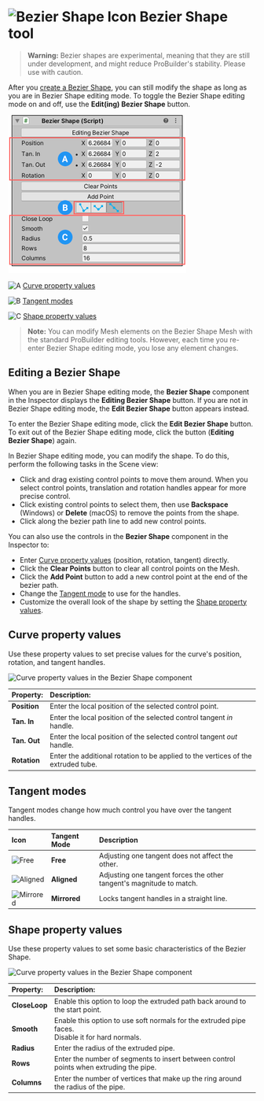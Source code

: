 # ![Bezier Shape Icon](images/icons/NewBezierSpline.png) Bezier Shape tool

> **Warning:** Bezier shapes are experimental, meaning that they are still under development, and might reduce ProBuilder's stability. Please use with caution.

After you [create a Bezier Shape](workflow-create-bezier.md), you can still modify the shape as long as you are in Bezier Shape editing mode. To toggle the Bezier Shape editing mode on and off, use the **Edit(ing) Bezier Shape** button.

![Bezier Shape component](images/Experimental_BezierInspector.png)

![A](images/LetterCircle_A.png) [Curve property values](#curve)

![B](images/LetterCircle_B.png) [Tangent modes](#tangent)

![C](images/LetterCircle_C.png) [Shape property values](#shape)



> **Note:** You can modify Mesh elements on the Bezier Shape Mesh with the standard ProBuilder editing tools. However, each time you re-enter Bezier Shape editing mode, you lose any element changes.



## Editing a Bezier Shape

When you are in Bezier Shape editing mode, the **Bezier Shape** component in the Inspector displays the **Editing Bezier Shape** button. If you are not in Bezier Shape editing mode, the **Edit Bezier Shape** button appears instead.

To enter the Bezier Shape editing mode, click the **Edit Bezier Shape** button.  To exit out of the Bezier Shape editing mode, click the button (**Editing Bezier Shape**) again.

In Bezier Shape editing mode, you can modify the shape. To do this, perform the following tasks in the Scene view:

* Click and drag existing control points to move them around. When you select control points, translation and rotation handles appear for more precise control.
* Click existing control points to select them, then use **Backspace** (Windows) or **Delete** (macOS) to remove the points from the shape.
* Click along the bezier path line to add new control points.

You can also use the controls in the **Bezier Shape** component in the Inspector to:

- Enter [Curve property values](#curve) (position, rotation, tangent) directly.
- Click the __Clear Points__ button to clear all control points on the Mesh. 
- Click the __Add Point__ button to add a new control point at the end of the bezier path.
- Change the [Tangent mode](#tangent) to use for the handles.
- Customize the overall look of the shape by setting the [Shape property values](#shape).



<a name="curve"></a>

## Curve property values

Use these property values to set precise values for the curve's position, rotation, and tangent handles.

![Curve property values in the Bezier Shape component](images/bezier_curveprops.png)

| **Property:** | **Description:**                                           |
| :-------------- | :----------------------------------------------------------- |
| __Position__    | Enter the local position of the selected control point.      |
| __Tan. In__     | Enter the local position of the selected control tangent *in* handle. |
| __Tan. Out__    | Enter the local position of the selected control tangent *out* handle. |
| __Rotation__    | Enter the additional rotation to be applied to the vertices of the extruded tube. |



<a name="tangent"></a>

## Tangent modes

Tangent modes change how much control you have over the tangent handles.

| **Icon**                              | **Tangent Mode** | **Description**                                            |
| :-------------------------------------- | :----------------- | :----------------------------------------------------------- |
| ![Free](images/Bezier_Free.png)         | **Free**           | Adjusting one tangent does not affect the other.             |
| ![Aligned](images/Bezier_Aligned.png)   | **Aligned**        | Adjusting one tangent forces the other tangent's magnitude to match. |
| ![Mirrored](images/Bezier_Mirrored.png) | **Mirrored**       | Locks tangent handles in a straight line.                    |



<a name="shape"></a>

## Shape property values

Use these property values to set some basic characteristics of the Bezier Shape.

![Curve property values in the Bezier Shape component](images/bezier_shapeprops.png)

| **Property:** | **Description:**                                           |
| :-------------- | :----------------------------------------------------------- |
| __CloseLoop__   | Enable this option to loop the extruded path back around to the start point. |
| __Smooth__      | Enable this option to use soft normals for the extruded pipe faces.<br />Disable it for hard normals. |
| __Radius__      | Enter the radius of the extruded pipe.                       |
| __Rows__        | Enter the number of segments to insert between control points when extruding the pipe. |
| __Columns__     | Enter the number of vertices that make up the ring around the radius of the pipe. |




